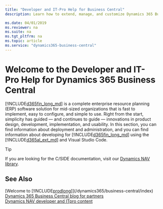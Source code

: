 ```yaml
---
title: "Developer and IT-Pro Help for Business Central"
description: Learn how to extend, manage, and customize Dynamics 365 Business Central

ms.date: 04/01/2019
ms.reviewer: na
ms.suite: na
ms.tgt_pltfrm: na
ms.topic: article
ms.service: "dynamics365-business-central"
---
```

# Welcome to the Developer and IT-Pro Help for Dynamics 365 Business Central
[!INCLUDE[d365fin_long_md](includes/d365fin_long_md.md)] is a complete enterprise resource planning (ERP) software solution for mid-sized organizations that is fast to implement, easy to configure, and simple to use. Right from the start, simplicity has guided — and continues to guide — innovations in product design, development, implementation, and usability. In this section, you can find information about deployment and administration, and you can find information about developing for [!INCLUDE[d365fin_long_md](includes/d365fin_long_md.md)] using the [!INCLUDE[d365al_ext_md](includes/d365al_ext_md.md)] and Visual Studio Code.

> [!TIP]  
> If you are looking for the C/SIDE documentation, visit our [Dynamics NAV library](/dynamics-nav/development).

## See Also

[Welcome to [!INCLUDE[prodlong](includes/prodlong.md)]](/dynamics365/business-central/index)  
[Dynamics 365 Business Central blog for partners](https://community.dynamics.com/business/b/businesscentraldevitpro)  
[Dynamics NAV developer and ITpro content](/dynamics-nav/index)  
